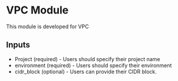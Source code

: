 # VPC Module
This module is developed for VPC

## Inputs
* Project (required) - Users should specify their project name
* environment (required) - Users should specify their environment
* cidr_block (optional) - Users can provide their CIDR block.